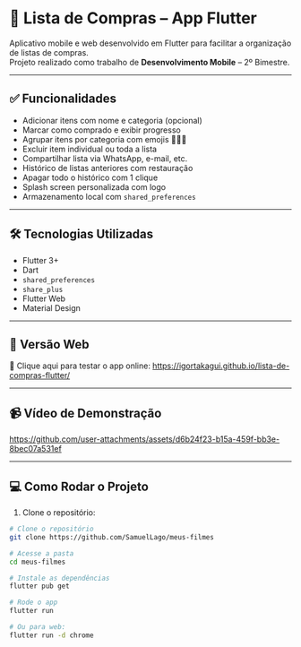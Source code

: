 # 🛒 Lista de Compras – App Flutter

Aplicativo mobile e web desenvolvido em Flutter para facilitar a organização de listas de compras.  
Projeto realizado como trabalho de **Desenvolvimento Mobile** – 2º Bimestre.

---

## ✅ Funcionalidades

- Adicionar itens com nome e categoria (opcional)
- Marcar como comprado e exibir progresso
- Agrupar itens por categoria com emojis 🍞🥦🧃
- Excluir item individual ou toda a lista
- Compartilhar lista via WhatsApp, e-mail, etc.
- Histórico de listas anteriores com restauração
- Apagar todo o histórico com 1 clique
- Splash screen personalizada com logo
- Armazenamento local com `shared_preferences`

---

## 🛠️ Tecnologias Utilizadas

- Flutter 3+
- Dart
- `shared_preferences`
- `share_plus`
- Flutter Web
- Material Design

---

## 🧪 Versão Web

🔗 Clique aqui para testar o app online: https://igortakagui.github.io/lista-de-compras-flutter/

---

## 📹 Vídeo de Demonstração





https://github.com/user-attachments/assets/d6b24f23-b15a-459f-bb3e-8bec07a531ef



---

## 💻 Como Rodar o Projeto

1. Clone o repositório:
```bash
# Clone o repositório
git clone https://github.com/SamuelLago/meus-filmes

# Acesse a pasta
cd meus-filmes

# Instale as dependências
flutter pub get

# Rode o app
flutter run

# Ou para web:
flutter run -d chrome
